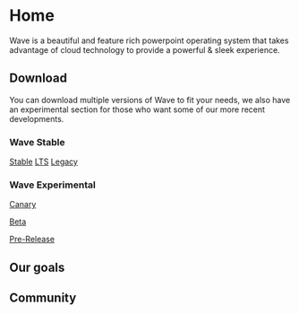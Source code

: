 # Home
Wave is a beautiful and feature rich powerpoint operating system that takes advantage of cloud technology to provide a powerful & sleek experience.

## Download
You can download multiple versions of Wave to fit your needs, we also have an experimental section for those who want some of our more recent developments.

### Wave Stable

[Stable](https://phantomzx77.github.io/Wave/Stable)
[LTS](https://phantomzx77.github.io/Wave/LTS)
[Legacy](https://phantomzx77.github.io/Wave/Legacy)

### Wave Experimental

[Canary](https://phantomzx77.github.io/Wave/Canary)

[Beta](https://phantomzx77.github.io/Wave/Beta)

[Pre-Release](https://phantomzx77.github.io/Wave/PreRelease)

## Our goals

## Community
